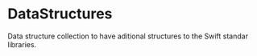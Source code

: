 # DataStructures

Data structure collection to have aditional structures to the Swift standar libraries.
